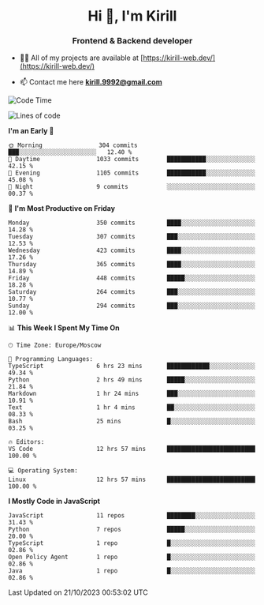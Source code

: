 <h1 align="center">Hi 👋, I'm Kirill</h1>
<h3 align="center">Frontend & Backend developer</h3>

- 👨‍💻 All of my projects are available at [https://kirill-web.dev/](https://kirill-web.dev/)

- 📫 Contact me here **kirill.9992@gmail.com**











<!--START_SECTION:waka-->
![Code Time](http://img.shields.io/badge/Code%20Time-1%2C492%20hrs%2049%20mins-blue)

![Lines of code](https://img.shields.io/badge/From%20Hello%20World%20I%27ve%20Written-4.0%20million%20lines%20of%20code-blue)

**I'm an Early 🐤** 

```text
🌞 Morning                304 commits         ███░░░░░░░░░░░░░░░░░░░░░░   12.40 % 
🌆 Daytime                1033 commits        ███████████░░░░░░░░░░░░░░   42.15 % 
🌃 Evening                1105 commits        ███████████░░░░░░░░░░░░░░   45.08 % 
🌙 Night                  9 commits           ░░░░░░░░░░░░░░░░░░░░░░░░░   00.37 % 
```
📅 **I'm Most Productive on Friday** 

```text
Monday                   350 commits         ████░░░░░░░░░░░░░░░░░░░░░   14.28 % 
Tuesday                  307 commits         ███░░░░░░░░░░░░░░░░░░░░░░   12.53 % 
Wednesday                423 commits         ████░░░░░░░░░░░░░░░░░░░░░   17.26 % 
Thursday                 365 commits         ████░░░░░░░░░░░░░░░░░░░░░   14.89 % 
Friday                   448 commits         █████░░░░░░░░░░░░░░░░░░░░   18.28 % 
Saturday                 264 commits         ███░░░░░░░░░░░░░░░░░░░░░░   10.77 % 
Sunday                   294 commits         ███░░░░░░░░░░░░░░░░░░░░░░   12.00 % 
```


📊 **This Week I Spent My Time On** 

```text
🕑︎ Time Zone: Europe/Moscow

💬 Programming Languages: 
TypeScript               6 hrs 23 mins       ████████████░░░░░░░░░░░░░   49.34 % 
Python                   2 hrs 49 mins       █████░░░░░░░░░░░░░░░░░░░░   21.84 % 
Markdown                 1 hr 24 mins        ███░░░░░░░░░░░░░░░░░░░░░░   10.91 % 
Text                     1 hr 4 mins         ██░░░░░░░░░░░░░░░░░░░░░░░   08.33 % 
Bash                     25 mins             █░░░░░░░░░░░░░░░░░░░░░░░░   03.25 % 

🔥 Editors: 
VS Code                  12 hrs 57 mins      █████████████████████████   100.00 % 

💻 Operating System: 
Linux                    12 hrs 57 mins      █████████████████████████   100.00 % 
```

**I Mostly Code in JavaScript** 

```text
JavaScript               11 repos            ████████░░░░░░░░░░░░░░░░░   31.43 % 
Python                   7 repos             █████░░░░░░░░░░░░░░░░░░░░   20.00 % 
TypeScript               1 repo              █░░░░░░░░░░░░░░░░░░░░░░░░   02.86 % 
Open Policy Agent        1 repo              █░░░░░░░░░░░░░░░░░░░░░░░░   02.86 % 
Java                     1 repo              █░░░░░░░░░░░░░░░░░░░░░░░░   02.86 % 
```




 Last Updated on 21/10/2023 00:53:02 UTC
<!--END_SECTION:waka-->

